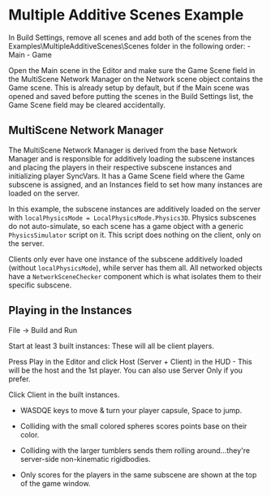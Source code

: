# Multiple Additive Scenes Example

In Build Settings, remove all scenes and add both of the scenes from the Examples\MultipleAdditiveScenes\Scenes folder in the following order: - Main - Game

Open the Main scene in the Editor and make sure the Game Scene field in the MultiScene Network Manager on the Network scene object contains the Game scene. This is already setup by default, but if the Main scene was opened and saved before putting the scenes in the Build Settings list, the Game Scene field may be cleared accidentally.

## MultiScene Network Manager

The MultiScene Network Manager is derived from the base Network Manager and is responsible for additively loading the subscene instances and placing the players in their respective subscene instances and initializing player SyncVars. It has a Game Scene field where the Game subscene is assigned, and an Instances field to set how many instances are loaded on the server.

In this example, the subscene instances are additively loaded on the server with `localPhysicsMode = LocalPhysicsMode.Physics3D`. Physics subscenes do not auto-simulate, so each scene has a game object with a generic `PhysicsSimulator` script on it. This script does nothing on the client, only on the server.

Clients only ever have one instance of the subscene additively loaded (without `localPhysicsMode`), while server has them all. All networked objects have a `NetworkSceneChecker` component which is what isolates them to their specific subscene.

## Playing in the Instances

File -\> Build and Run

Start at least 3 built instances: These will all be client players.

Press Play in the Editor and click Host (Server + Client) in the HUD - This will be the host and the 1st player. You can also use Server Only if you prefer.

Click Client in the built instances.

-   WASDQE keys to move & turn your player capsule, Space to jump.

-   Colliding with the small colored spheres scores points base on their color.

-   Colliding with the larger tumblers sends them rolling around...they're server-side non-kinematic rigidbodies.

-   Only scores for the players in the same subscene are shown at the top of the game window.
